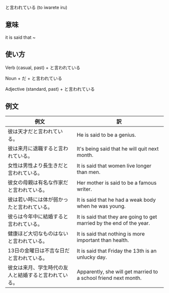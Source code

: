 と言われている (to iwarete iru)

## 意味

it is said that ~

## 使い方

Verb (casual, past)	+   と言われている

Noun + だ           +   と言われている

Adjective (standard, past)  +   と言われている

## 例文

|例文|訳|
| --- | --- |
|彼は天才だと言われている。|He is said to be a genius.|
|彼は来月に退職すると言われている。|It's being said that he will quit next month.|
|女性は男性より長生きだと言われている。|It is said that women live longer than men.|
|彼女の母親は有名な作家だと言われている。|Her mother is said to be a famous writer.|
|彼は若い時には体が弱かったと言われている。|It is said that he had a weak body when he was young.|
|彼らは今年中に結婚すると言われている。|It is said that they are going to get married by the end of the year.|
|健康ほど大切なものはないと言われている。|It is said that nothing is more important than health.|
|13日の金曜日は不吉な日だと言われている。|It is said that Friday the 13th is an unlucky day.|
|彼女は来月、学生時代の友人と結婚すると言われている。|Apparently, she will get married to a school friend next month.|